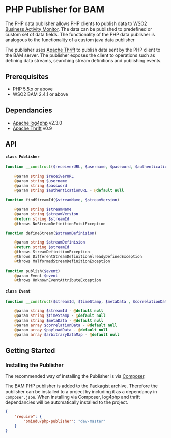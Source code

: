 # PHP Publisher for BAM

The PHP data publisher allows PHP clients to publish data to [WSO2 Business Activity Monitor]. The data can be published to predefined or custom set of data fields. The functionality of the PHP data publisher is analogous to the functionality of a custom java data publisher

The publisher uses [Apache Thrift] to publish data sent by the PHP client to the BAM server. The publisher exposes the client to operations such as defining data streams, searching stream definitions and publishing events.

## Prerequisites

- PHP 5.5.x or above 
- WSO2 BAM 2.4.1 or above

## Dependancies

- [Apache log4php] v2.3.0
- [Apache Thrift] v0.9

## API

#### `class Publisher`
```PHP
function __construct($receiverURL, $username, $password, $authenticationURL)

    @param string $receiverURL
    @param string $username
    @param string $password
    @param string $authenticationURL - @default null
  
function findStreamId($streamName, $streamVersion)
    
    @param string $streamName
    @param string $streamVersion
    @return string $streamId
    @throws NoStreamDefinitionExistException
    
function defineStream($streamDefinision)

    @param string $streamDefinision
    @return string $streamId
    @throws StreamDefinitionException
    @throws DifferentStreamDefinitionAlreadyDefinedException
    @throws MalformedStreamDefinitionException
    
function publish($event)
    @param Event $event
    @throws UnknownEventAttributeException    
```

#### `class Event`
```PHP
function __construct($streamId, $timeStamp, $metaData , $correlationData, $payloadData , $arbitraryDataMap)

    @param string $streamId - @default null
    @param string $timeStamp - @default null
    @param string $metaData - @default null
    @param array $correlationData - @default null
    @param array $payloadData - @default null
    @param array $arbitraryDataMap - @default null
```    
    
## Getting Started

### Installing the Publisher

The recommended way of installing the Publisher is via [Composer].

The BAM PHP publisher is added to the [Packagist] archive. Therefore the publisher can be installed to a project by including it as a dependancy in `Composer.json`. When installing via Composer, log4php and thrift dependancies will be automatically installed to the project.

```json
{
    "require": {
        "omindu/php-publisher": "dev-master"
    }
}
```

[WSO2 Business Activity Monitor]:http://wso2.com/products/business-activity-monitor/
[Apache Thrift]:https://thrift.apache.org/
[Apache log4php]:http://logging.apache.org/log4php/index.html
[Composer]:https://getcomposer.org/
[Packagist]:https://packagist.org/
